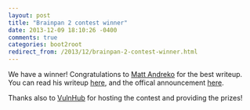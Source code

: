 ```yaml
---
layout: post
title: "Brainpan 2 contest winner"
date: 2013-12-09 18:10:26 -0400
comments: true
categories: boot2root
redirect_from: /2013/12/brainpan-2-contest-winner.html
---
```


We have a winner! Congratulations to [Matt Andreko](http://www.twitter.com/mandreko) for the best writeup. You can read his writeup [here](http://www.mattandreko.com/2013/11/20/brainpan2/), and the offical announcement [here](http://blog.vulnhub.com/2013/12/competition-results-brainpan-2.html).

<!--more-->

Thanks also to [VulnHub](http://www.vulnhub.com/) for hosting the contest and providing the prizes!
